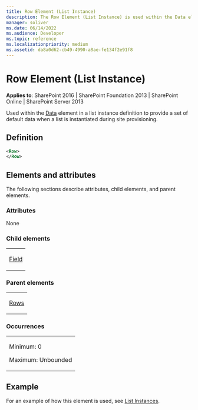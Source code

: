 ```yaml
---
title: Row Element (List Instance)
description: The Row Element (List Instance) is used within the Data element in a list instance definition to provide a set of default data.
manager: soliver
ms.date: 06/14/2022
ms.audience: Developer
ms.topic: reference
ms.localizationpriority: medium
ms.assetid: da8a0d62-cb49-4990-a8ae-fe134f2e91f8
---
```


# Row Element (List Instance)

**Applies to**: SharePoint 2016 | SharePoint Foundation 2013 | SharePoint Online | SharePoint Server 2013

Used within the [Data](data-element-site.md) element in a list instance definition to provide a set of default data when a list is instantiated during site provisioning.

## Definition

```XML
<Row>
</Row>
```

## Elements and attributes

The following sections describe attributes, child elements, and parent elements.

### Attributes

None

### Child elements

<table>
<colgroup>
<col width="100%" />
</colgroup>
<tbody>
<tr class="odd">
<td align="left"><p><a href="field-element-list-instance.md">Field</a></p></td>
</tr>
</tbody>
</table>

### Parent elements

<table>
<colgroup>
<col width="100%" />
</colgroup>
<tbody>
<tr class="odd">
<td align="left"><p><a href="rows-element-list-instance.md">Rows</a></p></td>
</tr>
</tbody>
</table>

### Occurrences

<table>
<colgroup>
<col width="100%" />
</colgroup>
<tbody>
<tr class="odd">
<td align="left"><p>Minimum: 0</p>
<p>Maximum: Unbounded</p></td>
</tr>
</tbody>
</table>

## Example

For an example of how this element is used, see [List Instances](list-instances.md).

<br/>
